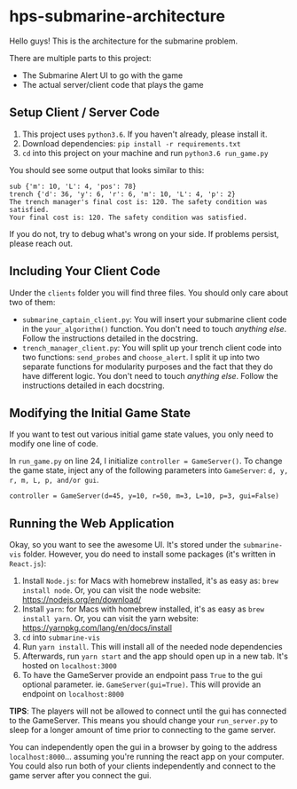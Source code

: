 # hps-submarine-architecture

Hello guys! This is the architecture for the submarine problem.

There are multiple parts to this project:
* The Submarine Alert UI to go with the game
* The actual server/client code that plays the game

## Setup Client / Server Code

1. This project uses `python3.6`. If you haven't already, please install it.
2. Download dependencies: `pip install -r requirements.txt` 
3. `cd` into this project on your machine and run `python3.6 run_game.py`

You should see some output that looks similar to this:
```
sub {'m': 10, 'L': 4, 'pos': 78}
trench {'d': 36, 'y': 6, 'r': 6, 'm': 10, 'L': 4, 'p': 2}
The trench manager's final cost is: 120. The safety condition was satisfied.
Your final cost is: 120. The safety condition was satisfied.
```

If you do not, try to debug what's wrong on your side. If problems persist, please reach out.

## Including Your Client Code

Under the `clients` folder you will find three files. You should only care about two of them:
* `submarine_captain_client.py`: You will insert your submarine client code in the `your_algorithm()` function. You don't need to touch _anything else_. Follow the instructions detailed in the docstring.
* `trench_manager_client.py`: You will split up your trench client code into two functions: `send_probes` and `choose_alert`. I split it up into two separate functions for modularity purposes and the fact that they do have different logic. You don't need to touch _anything else_. Follow the instructions detailed in each docstring.

## Modifying the Initial Game State

If you want to test out various initial game state values, you only need to modify one line of code.

In `run_game.py` on line 24, I initialize `controller = GameServer()`. To change the game state, inject any of the following parameters into `GameServer`: `d, y, r, m, L, p, and/or gui`.

```
controller = GameServer(d=45, y=10, r=50, m=3, L=10, p=3, gui=False)
```

## Running the Web Application

Okay, so you want to see the awesome UI. It's stored under the `submarine-vis` folder. However, you do need to install some packages (it's written in `React.js`):

1. Install `Node.js`: for Macs with homebrew installed, it's as easy as: `brew install node`. Or, you can visit the node website: https://nodejs.org/en/download/
2. Install `yarn`: for Macs with homebrew installed, it's as easy as `brew install yarn`. Or, you can visit the yarn website: https://yarnpkg.com/lang/en/docs/install
3. `cd` into `submarine-vis`
4. Run `yarn install`. This will install all of the needed node dependencies
5. Afterwards, run `yarn start` and the app should open up in a new tab. It's hosted on `localhost:3000`
6. To have the GameServer provide an endpoint pass `True` to the gui optional parameter. ie. `GameServer(gui=True)`. This will provide an endpoint on `localhost:8000`

**TIPS**:
The players will not be allowed to connect until the gui has connected to the GameServer. This means you should change your `run_server.py` to sleep for a longer amount of time prior to connecting to the game server.

You can independently open the gui in a browser by going to the address `localhost:8000`... assuming you're running the react app on your computer. You could also run both of your clients independently and connect to the game server after you connect the gui.
